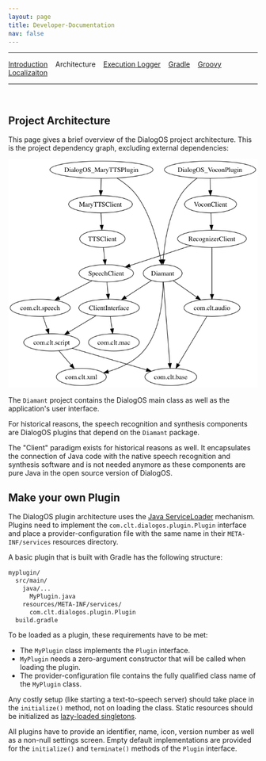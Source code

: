 ```yaml
---
layout: page
title: Developer-Documentation
nav: false
---
```


---
[Introduction](/developerdocumentation.html) &nbsp;&nbsp;  Architecture &nbsp;&nbsp; [Execution Logger](executionlogger.html) &nbsp;&nbsp; [Gradle](gradle.html) &nbsp;&nbsp; [Groovy](groovy.html) &nbsp;&nbsp; [Localizaiton](localization.html)

---
&nbsp;

## Project Architecture

This page gives a brief overview of the DialogOS project architecture. This is the project dependency graph, excluding external dependencies:

![](/pictures/dependencies.png)

The `Diamant` project contains the DialogOS main class as well as the application's user interface.

For historical reasons, the speech recognition and synthesis components are DialogOS plugins that depend on the `Diamant` package.

The "Client" paradigm exists for historical reasons as well. It encapsulates the connection of Java code with the native speech recognition and synthesis software and is not needed anymore as these components are pure Java in the open source version of DialogOS.

## Make your own Plugin

The DialogOS plugin architecture uses the [Java ServiceLoader](https://docs.oracle.com/javase/8/docs/api/java/util/ServiceLoader.html) mechanism. Plugins need to implement the `com.clt.dialogos.plugin.Plugin` interface and place a provider-configuration file with the same name in their `META-INF/services` resources directory.

A basic plugin that is built with Gradle has the following structure:

```
myplugin/
  src/main/
    java/...
      MyPlugin.java
    resources/META-INF/services/
      com.clt.dialogos.plugin.Plugin
  build.gradle
```

To be loaded as a plugin, these requirements have to be met:
- The `MyPlugin` class implements the `Plugin` interface.
- `MyPlugin` needs a zero-argument constructor that will be called when loading the plugin.
- The provider-configuration file contains the fully qualified class name of the `MyPlugin` class.

Any costly setup (like starting a text-to-speech server) should take place in the `initialize()` method, not on loading the class. Static resources should be initialized as [lazy-loaded singletons](https://en.wikipedia.org/wiki/Initialization-on-demand_holder_idiom).

All plugins have to provide an identifier, name, icon, version number as well as a non-null settings screen. Empty default implementations are provided for the `initialize()` and `terminate()` methods of the `Plugin` interface.

